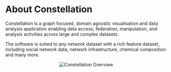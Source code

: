 # About Constellation

Constellation is a graph focused, domain agnostic visualisation and data
analysis application enabling data access, federation, manipulation, and
analysis activities across large and complex datasets.

The software is suited to any network dataset with a rich feature
dataset, including social network data, network infrastructure, chemical
composition and many more.

<div style="text-align: center">

<img src="../ext/docs/CoreFunctionality/src/au/gov/asd/tac/constellation/functionality/resources/Constellation.png" alt="Constellation
Overview" />

</div>
